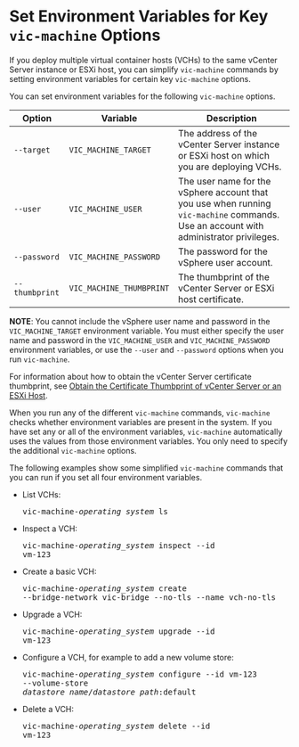 # Set Environment Variables for Key `vic-machine` Options #

If you deploy multiple virtual container hosts (VCHs) to the same vCenter Server instance or ESXi host, you can simplify `vic-machine` commands by setting environment variables for certain key `vic-machine` options.

You can set environment variables for the following `vic-machine` options. 

|**Option**|**Variable**|**Description**|
|---|---|---|
|`--target`|`VIC_MACHINE_TARGET`|The address of the vCenter Server instance or ESXi host on which you are deploying VCHs.|
|`--user`|`VIC_MACHINE_USER`|The user name for the vSphere account that you use when running `vic-machine` commands. Use an account with administrator privileges.|
|`--password`|`VIC_MACHINE_PASSWORD`|The password for the vSphere user account.|
|`--thumbprint`|`VIC_MACHINE_THUMBPRINT`|The thumbprint of the vCenter Server or ESXi host certificate.|

**NOTE**: You cannot include the vSphere user name and password in the `VIC_MACHINE_TARGET` environment variable. You must either specify the user name and password in the `VIC_MACHINE_USER` and `VIC_MACHINE_PASSWORD` environment variables, or use the `--user` and `--password` options when you run `vic-machine`.

For information about how to obtain the vCenter Server certificate thumbprint, see [Obtain the Certificate Thumbprint of vCenter Server or an ESXi Host](obtain_thumbprint.md). 

When you run any of the different `vic-machine` commands, `vic-machine` checks whether environment variables are present in the system. If you have set any or all of the environment variables, `vic-machine` automatically uses the values from those environment variables. You only need to specify the additional `vic-machine` options.

The following examples show some simplified `vic-machine` commands that you can run if you set all four environment variables.

- List VCHs:<pre>vic-machine-<i>operating_system</i> ls</pre>
- Inspect a VCH: <pre>vic-machine-<i>operating_system</i> inspect --id vm-123</pre>
- Create a basic VCH:<pre>vic-machine-<i>operating_system</i> create --bridge-network vic-bridge --no-tls --name vch-no-tls</pre> 
- Upgrade a VCH: <pre>vic-machine-<i>operating_system</i> upgrade --id vm-123</pre>
- Configure a VCH, for example to add a new volume store: <pre>vic-machine-<i>operating_system</i> configure --id vm-123 --volume-store <i>datastore_name</i>/<i>datastore_path</i>:default</pre>
- Delete a VCH: <pre>vic-machine-<i>operating_system</i> delete --id vm-123</pre>
